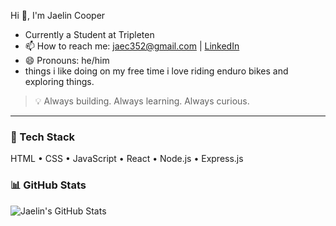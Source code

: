 Hi 👋, I'm Jaelin Cooper


- Currently a Student at Tripleten
- 📫 How to reach me: jaec352@gmail.com | [LinkedIn](https://www.linkedin.com/in/jaelin-cooper-038113312/)
- 😄 Pronouns: he/him
-  things i like doing on my free time i love riding enduro bikes and exploring things.


> 💡 Always building. Always learning. Always curious.

---

### 🧠 Tech Stack
HTML • CSS • JavaScript • React • Node.js • Express.js



### 📊 GitHub Stats
![Jaelin's GitHub Stats](https://github-readme-stats.vercel.app/api?username=Jae277&show_icons=true&theme=transparent)

